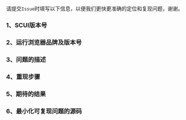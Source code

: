 请提交`Issue`时填写以下信息，以便我们更快更准确的定位和复现问题，谢谢。

### 1、SCUI版本号

### 2、运行浏览器品牌及版本号

### 3、问题的描述

### 4、重现步骤

### 5、期待的结果

### 6、最小化可复现问题的源码
